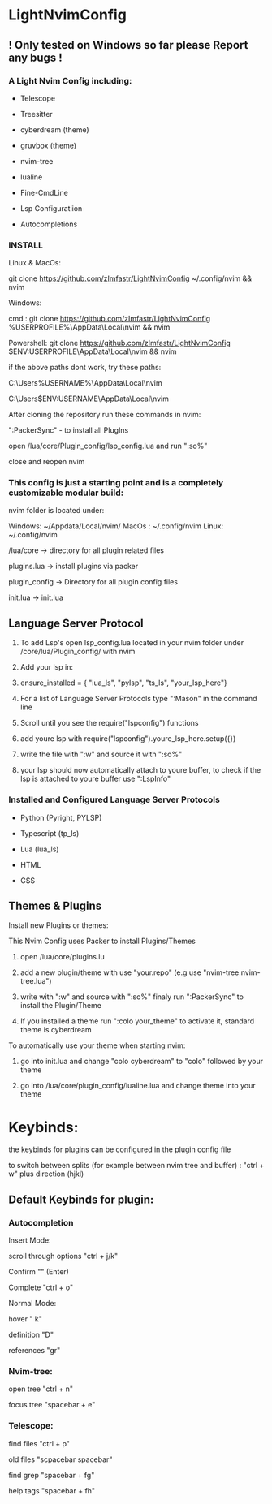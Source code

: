 # LightNvimConfig

## ! Only tested on Windows so far please Report any bugs !

### A Light Nvim Config including:

- Telescope

- Treesitter

- cyberdream (theme)

- gruvbox (theme)

- nvim-tree

- lualine

- Fine-CmdLine

- Lsp Configuratiion

- Autocompletions

### INSTALL

Linux & MacOs:

git clone https://github.com/zImfastr/LightNvimConfig ~/.config/nvim && nvim

Windows:

cmd : git clone https://github.com/zImfastr/LightNvimConfig %USERPROFILE%\AppData\Local\nvim && nvim

Powershell: git clone https://github.com/zImfastr/LightNvimConfig $ENV:USERPROFILE\AppData\Local\nvim && nvim

if the above paths dont work, try these paths:

C:\Users\%USERNAME%\AppData\Local\nvim

C:\Users\$ENV:USERNAME\AppData\Local\nvim


After cloning the repository run these commands in nvim:

":PackerSync" - to install all PlugIns

open /lua/core/Plugin_config/lsp_config.lua and run ":so%"

close and reopen nvim


### This config is just a starting point and is a completely customizable modular build:

nvim folder is located under:

Windows: ~/Appdata/Local/nvim/
MacOs : ~/.config/nvim
Linux: ~/.config/nvim

/lua/core -> directory for all plugin related files

plugins.lua -> install plugins via packer

plugin_config -> Directory for all plugin config files

init.lua -> init.lua

## Language Server Protocol

1. To add Lsp's open lsp_config.lua located in your nvim folder under /core/lua/Plugin_config/ with nvim

2. Add your lsp in:

3. ensure_installed = { "lua_ls", "pylsp", "ts_ls", "your_lsp_here"}

4. For a list of Language Server Protocols type ":Mason" in the command line

5. Scroll until you see the require("lspconfig") functions

6. add youre lsp with require("lspconfig").youre_lsp_here.setup({})

7. write the file with ":w" and source it with ":so%"

8. your lsp should now automatically attach to youre buffer, to check if the lsp is attached to youre buffer use ":LspInfo"

### Installed and Configured Language Server Protocols

- Python (Pyright, PYLSP)

- Typescript (tp_ls)

- Lua (lua_ls)

- HTML

- CSS


## Themes & Plugins

Install new Plugins or themes:

This Nvim Config uses Packer to install Plugins/Themes

1. open /lua/core/plugins.lu

2. add a new plugin/theme with use "your.repo" (e.g use "nvim-tree.nvim-tree.lua")

3. write with ":w" and source with ":so%" finaly run ":PackerSync" to install the Plugin/Theme

4. If you installed a theme run ":colo your_theme" to activate it, standard theme is cyberdream

To automatically use your theme when starting nvim:

1. go into init.lua and change "colo cyberdream" to "colo" followed by your theme

2. go into /lua/core/plugin_config/lualine.lua and change theme into your theme


# Keybinds:

the keybinds for plugins can be configured in the plugin config file

to switch between splits (for example between nvim tree and buffer) :   "ctrl + w" plus direction (hjkl)


## Default Keybinds for plugin:


### Autocompletion

Insert Mode:

scroll through options "ctrl + j/k"

Confirm "<CR>" (Enter)

Complete "ctrl + o"

Normal Mode:

hover "<shift> k"

definition "<space>D"

references "gr"

### Nvim-tree:

open tree "ctrl + n"

focus tree "spacebar + e"


### Telescope:

find files "ctrl + p"

old files "scpacebar spacebar"

find grep "spacebar + fg"

help tags "spacebar + fh"

